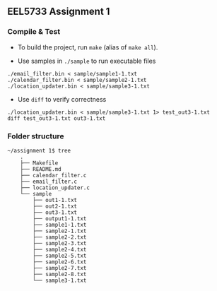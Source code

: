 ## EEL5733 Assignment 1

### Compile & Test

+ To build the project, run `make` (alias of `make all`).

+ Use samples in `./sample` to run executable files

```
./email_filter.bin < sample/sample1-1.txt 
./calendar_filter.bin < sample/sample2-1.txt   
./location_updater.bin < sample/sample3-1.txt
```

+ Use `diff` to verify correctness
``` 
./location_updater.bin < sample/sample3-1.txt 1> test_out3-1.txt
diff test_out3-1.txt out3-1.txt
```

### Folder structure

```plaintext
~/assignment 1$ tree
	.
	├── Makefile
	├── README.md
	├── calendar_filter.c
	├── email_filter.c
	├── location_updater.c
	└── sample
		├── out1-1.txt
		├── out2-1.txt
		├── out3-1.txt
		├── output1-1.txt
		├── sample1-1.txt
		├── sample2-1.txt
		├── sample2-2.txt
		├── sample2-3.txt
		├── sample2-4.txt
		├── sample2-5.txt
		├── sample2-6.txt
		├── sample2-7.txt
		├── sample2-8.txt
		└── sample3-1.txt
```
